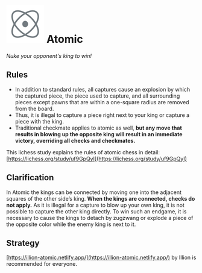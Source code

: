 # ![Atomic](https://github.com/gbtami/pychess-variants/blob/master/static/icons/Atomic.svg) Atomic

_Nuke your opponent's king to win!_

## Rules

* In addition to standard rules, all captures cause an explosion by which the captured piece, the piece used to capture, and all surrounding pieces except pawns that are within a one-square radius are removed from the board.
* Thus, it is illegal to capture a piece right next to your king or capture a piece with the king.
* Traditional checkmate applies to atomic as well, **but any move that results in blowing up the opposite king will result in an immediate victory, overriding all checks and checkmates.**

This lichess study explains the rules of atomic chess in detail: [https://lichess.org/study/uf9GpQyI](https://lichess.org/study/uf9GpQyI)

## Clarification

In Atomic the kings can be connected by moving one into the adjacent squares of the other side’s king. **When the kings are connected, checks do not apply.** As it is illegal for a capture to blow up your own king, it is not possible to capture the other king directly. To win such an endgame, it is necessary to cause the kings to detach by zugzwang or explode a piece of the opposite color while the enemy king is next to it.

## Strategy

[https://illion-atomic.netlify.app/](https://illion-atomic.netlify.app/) by Illion is recommended for everyone.
